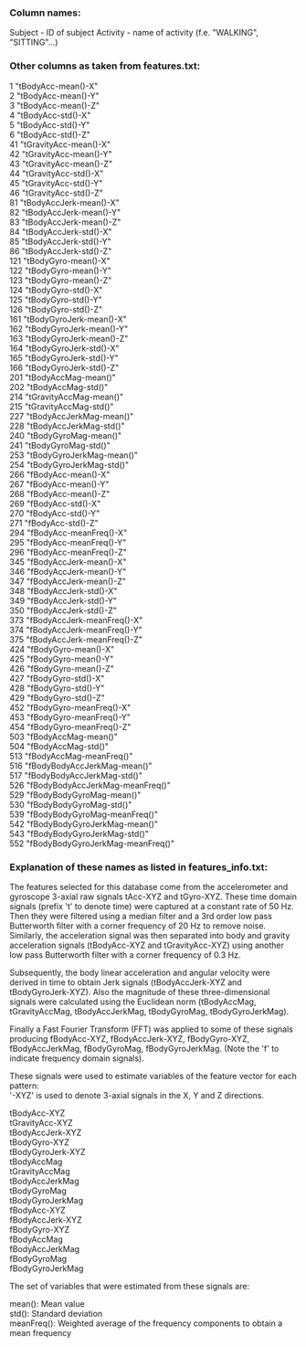 ### Column names:

Subject - ID of subject
Activity - name of activity (f.e. "WALKING", "SITTING"...)

### Other columns as taken from features.txt:

1 "tBodyAcc-mean()-X"   
2 "tBodyAcc-mean()-Y"   
3 "tBodyAcc-mean()-Z"   
4 "tBodyAcc-std()-X"   
5 "tBodyAcc-std()-Y"   
6 "tBodyAcc-std()-Z"   
41 "tGravityAcc-mean()-X"   
42 "tGravityAcc-mean()-Y"   
43 "tGravityAcc-mean()-Z"   
44 "tGravityAcc-std()-X"   
45 "tGravityAcc-std()-Y"   
46 "tGravityAcc-std()-Z"   
81 "tBodyAccJerk-mean()-X"   
82 "tBodyAccJerk-mean()-Y"   
83 "tBodyAccJerk-mean()-Z"   
84 "tBodyAccJerk-std()-X"   
85 "tBodyAccJerk-std()-Y"   
86 "tBodyAccJerk-std()-Z"   
121 "tBodyGyro-mean()-X"   
122 "tBodyGyro-mean()-Y"   
123 "tBodyGyro-mean()-Z"   
124 "tBodyGyro-std()-X"   
125 "tBodyGyro-std()-Y"   
126 "tBodyGyro-std()-Z"   
161 "tBodyGyroJerk-mean()-X"   
162 "tBodyGyroJerk-mean()-Y"   
163 "tBodyGyroJerk-mean()-Z"   
164 "tBodyGyroJerk-std()-X"   
165 "tBodyGyroJerk-std()-Y"   
166 "tBodyGyroJerk-std()-Z"   
201 "tBodyAccMag-mean()"   
202 "tBodyAccMag-std()"   
214 "tGravityAccMag-mean()"   
215 "tGravityAccMag-std()"   
227 "tBodyAccJerkMag-mean()"   
228 "tBodyAccJerkMag-std()"   
240 "tBodyGyroMag-mean()"   
241 "tBodyGyroMag-std()"   
253 "tBodyGyroJerkMag-mean()"   
254 "tBodyGyroJerkMag-std()"   
266 "fBodyAcc-mean()-X"   
267 "fBodyAcc-mean()-Y"   
268 "fBodyAcc-mean()-Z"   
269 "fBodyAcc-std()-X"   
270 "fBodyAcc-std()-Y"   
271 "fBodyAcc-std()-Z"   
294 "fBodyAcc-meanFreq()-X"   
295 "fBodyAcc-meanFreq()-Y"   
296 "fBodyAcc-meanFreq()-Z"   
345 "fBodyAccJerk-mean()-X"   
346 "fBodyAccJerk-mean()-Y"   
347 "fBodyAccJerk-mean()-Z"   
348 "fBodyAccJerk-std()-X"   
349 "fBodyAccJerk-std()-Y"   
350 "fBodyAccJerk-std()-Z"   
373 "fBodyAccJerk-meanFreq()-X"   
374 "fBodyAccJerk-meanFreq()-Y"   
375 "fBodyAccJerk-meanFreq()-Z"   
424 "fBodyGyro-mean()-X"   
425 "fBodyGyro-mean()-Y"   
426 "fBodyGyro-mean()-Z"   
427 "fBodyGyro-std()-X"   
428 "fBodyGyro-std()-Y"   
429 "fBodyGyro-std()-Z"   
452 "fBodyGyro-meanFreq()-X"   
453 "fBodyGyro-meanFreq()-Y"   
454 "fBodyGyro-meanFreq()-Z"   
503 "fBodyAccMag-mean()"   
504 "fBodyAccMag-std()"   
513 "fBodyAccMag-meanFreq()"   
516 "fBodyBodyAccJerkMag-mean()"   
517 "fBodyBodyAccJerkMag-std()"   
526 "fBodyBodyAccJerkMag-meanFreq()"   
529 "fBodyBodyGyroMag-mean()"   
530 "fBodyBodyGyroMag-std()"   
539 "fBodyBodyGyroMag-meanFreq()"   
542 "fBodyBodyGyroJerkMag-mean()"   
543 "fBodyBodyGyroJerkMag-std()"   
552 "fBodyBodyGyroJerkMag-meanFreq()"   

### Explanation of these names as listed in features_info.txt:

The features selected for this database come from the accelerometer and gyroscope 3-axial raw signals tAcc-XYZ and tGyro-XYZ. These time domain signals (prefix 't' to denote time) were captured at a constant rate of 50 Hz. Then they were filtered using a median filter and a 3rd order low pass Butterworth filter with a corner frequency of 20 Hz to remove noise. Similarly, the acceleration signal was then separated into body and gravity acceleration signals (tBodyAcc-XYZ and tGravityAcc-XYZ) using another low pass Butterworth filter with a corner frequency of 0.3 Hz.    

Subsequently, the body linear acceleration and angular velocity were derived in time to obtain Jerk signals (tBodyAccJerk-XYZ and tBodyGyroJerk-XYZ). Also the magnitude of these three-dimensional signals were calculated using the Euclidean norm (tBodyAccMag, tGravityAccMag, tBodyAccJerkMag, tBodyGyroMag, tBodyGyroJerkMag).    

Finally a Fast Fourier Transform (FFT) was applied to some of these signals producing fBodyAcc-XYZ, fBodyAccJerk-XYZ, fBodyGyro-XYZ, fBodyAccJerkMag, fBodyGyroMag, fBodyGyroJerkMag. (Note the 'f' to indicate frequency domain signals).    

These signals were used to estimate variables of the feature vector for each pattern:     
'-XYZ' is used to denote 3-axial signals in the X, Y and Z directions.   

tBodyAcc-XYZ   
tGravityAcc-XYZ   
tBodyAccJerk-XYZ   
tBodyGyro-XYZ   
tBodyGyroJerk-XYZ   
tBodyAccMag   
tGravityAccMag   
tBodyAccJerkMag   
tBodyGyroMag   
tBodyGyroJerkMag   
fBodyAcc-XYZ   
fBodyAccJerk-XYZ   
fBodyGyro-XYZ   
fBodyAccMag   
fBodyAccJerkMag   
fBodyGyroMag   
fBodyGyroJerkMag   

The set of variables that were estimated from these signals are:    

mean(): Mean value   
std(): Standard deviation   
meanFreq(): Weighted average of the frequency components to obtain a mean frequency   
